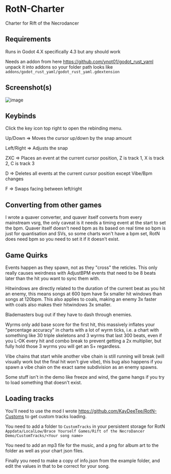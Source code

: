 # RotN-Charter
Charter for Rift of the Necrodancer
## Requirements
Runs in Godot 4.X specifically 4.3 but any should work

Needs an addon from here https://github.com/ynot01/godot_rust_yaml unpack it into addons so your folder path looks like `addons/godot_rust_yaml/godot_rust_yaml.gdextension`

## Screenshot(s)

![image](https://github.com/user-attachments/assets/3ba1da82-6215-4e21-84b2-367b49f50287)


## Keybinds
Click the key icon top right to open the rebinding menu.

Up/Down => Moves the cursor up/down by the snap amount

Left/Right => Adjusts the snap

ZXC => Places an event at the current cursor position, Z is track 1, X is track 2, C is track 3

D => Deletes all events at the current cursor position except Vibe/Bpm changes

F => Swaps facing between left/right

## Converting from other games
I wrote a quaver converter, and quaver itself converts from every mainstream vsrg, the only caveat is it needs a timing event at the start to set the bpm. Quaver itself doesn't need bpm as its based on real time so bpm is just for quantisation and SVs, so some charts won't have a bpm set, RotN does need bpm so you need to set it if it doesn't exist.

## Game Quirks
Events happen as they spawn, not as they "cross" the reticles. This only really causes weirdness with AdjustBPM events that need to be 8 beats later than the hit you want to sync them with.

Hitwindows are directly related to the duration of the current beat as you hit an enemy, this means songs at 600 bpm have 5x smaller hit windows than songs at 120bpm. This also applies to coals, making an enemy 3x faster with coals also makes their hitwindows 3x smaller.

Blademasters bug out if they have to dash through enemies.

Wyrms only add base score for the first hit, this massively inflates your "percentage accuracy" in charts with a lot of wyrm ticks, i.e. a chart with something like 30 triple skeletons and 3 wyrms that last 300 beats, even if you L-OK every hit and combo break to prevent getting a 2x multiplier, but fully hold those 3 wyrms you will get an S+ regardless.

Vibe chains that start while another vibe chain is still running will break (will visually work but the final hit won't give vibe), this bug also happens if you spawn a vibe chain on the exact same subdivision as an enemy spawns.

Some stuff isn't in the demo like freeze and wind, the game hangs if you try to load something that doesn't exist.

## Loading tracks
You'll need to use the mod I wrote https://github.com/KayDeeTee/RotN-Customs to get custom tracks loading.

You need to add a folder to `CustomTracks` in your persistent storage for RotN `Appdata/LocalLow/Brace Yourself Games/Rift of the NecroDancer Demo/CustomTracks/<Your song name>`

You need to add an mp3 file for the music, and a png for album art to the folder as well as your chart json files.

Finally you need to make a copy of info.json from the example folder, and edit the values in that to be correct for your song.
